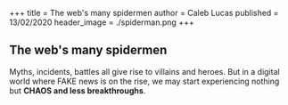 +++
    title = The web's many spidermen
    author = Caleb Lucas
    published = 13/02/2020
    header_image = ./spiderman.png
+++

## The web's many spidermen

Myths, incidents, battles all give rise to villains and heroes. But in a digital world where FAKE news is on the rise, we may start experiencing nothing but **CHAOS and less breakthroughs**.